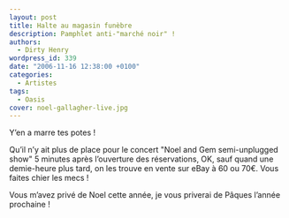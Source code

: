 ```yaml
---
layout: post
title: Halte au magasin funèbre
description: Pamphlet anti-"marché noir" !
authors:
  - Dirty Henry
wordpress_id: 339
date: "2006-11-16 12:38:00 +0100"
categories:
  - Artistes
tags:
  - Oasis
cover: noel-gallagher-live.jpg
---
```


Y’en a marre tes potes !

Qu’il n’y ait plus de place pour le concert "Noel and Gem semi-unplugged show" 5
minutes après l’ouverture des réservations, OK, sauf quand une demie-heure plus
tard, on les trouve en vente sur eBay à 60 ou 70€. Vous faites chier les mecs !

Vous m’avez privé de Noel cette année, je vous priverai de Pâques l’année
prochaine !
